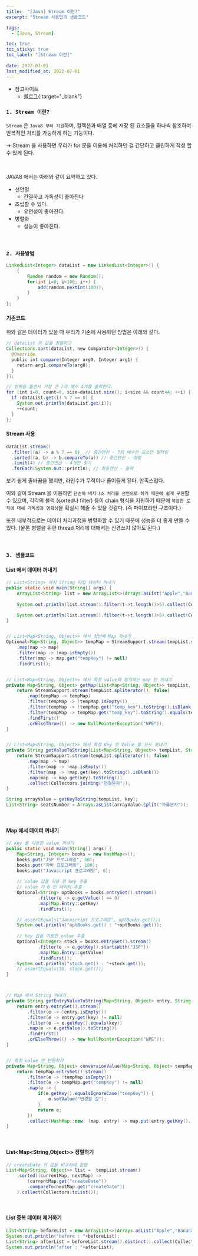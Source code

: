 ```yaml
---
title:  "[Java] Stream 이란?"
excerpt: "Stream 사용법과 샘플코드"

tags:
  - [Java, Stream]

toc: true
toc_sticky: true
toc_label: "[Stream 이란]"
 
date: 2022-07-01
last_modified_at: 2022-07-01
---
```


- 참고사이트
  - [블로그](https://doohyun.tistory.com/21){:target="_blank"}


### ``1. Stream 이란?``

`Stream` 은 `Java8 부터 지원`하며, 컬렉션과 배열 등에 저장 된 요소들을 하나씩 참조하며 반복적인 처리를 가능하게 하는 기능이다.

-> Stream 을 사용하면 우리가 for 문을 이용해 처리하던 걸 간단하고 클린하게 작성 할 수 있게 된다.

<br>

JAVA8 에서는 아래와 같이 요악하고 있다.

- 선언형
  - 간결하고 가독성이 좋아진다
- 조립할 수 있다.
  - 유연성이 좋아진다.
- 병렬화
  - 성능이 좋아진다.

<br>


### ``2. 사용방법``


```java
LinkedList<Integer> dataList = new LinkedList<Integer>() {
	{
		Random random = new Random();
		for(int i=0; i<100; i++) {
			add(random.nextInt(100));
		}
	}
};
```


#### 기존코드
위와 같은 데이터가 있을 때 우리가 기존에 사용하던 방법은 아래와 같다.


```java
// dataList 의 값을 정렬하고
Collections.sort(dataList, new Comparator<Integer>() {
  @Override    
  public int compare(Integer arg0, Integer arg1) {
    return arg1.compareTo(arg0);    
  }
}); 

// 반복을 돌면서 가장 큰 7의 배수 4개를 출력한다.
for (int i=0, count=0, size=dataList.size(); i<size && count<4; ++i) {
  if (dataList.get(i) % 7 == 0) {
    System.out.println(dataList.get(i));        
    ++count;
  }
};
```


#### Stream 사용


```java
dataList.stream()
  .filter((a) -> a % 7 == 0)  // 중간연산 - 7의 배수인 요소만 필터링 
  .sorted((a, b) -> b.compareTo(a)) // 중간연산 - 정렬
  .limit(4) // 중간연산 - 4개만 찾기
  .forEach(System.out::println); // 최종연산 - 출력
```

보기 쉽게 줄바꿈을 했지만, 라인수가 무척이나 줄어들게 된다. 만족스럽다.

이와 같이 Stream 을 이용하면 `단순히 비지니스 처리를 선언으로 하기 때문에 쉽게 구현`할 수 있으며, 각각의 블럭 (sorted나 filter) 등이 chain 형식을 지원하기 때문에 `복잡한 로직에 대해 가독성과 명확성`을 확실시 해줄 수 있을 것같다. (즉 파이프라인 구조이다.)

또한 내부적으로는 데이터 처리과정을 병렬화할 수 있기 때문에 성능을 더 좋게 만들 수 있다. (물론 병렬을 위한 thread 처리에 대해서는 신경쓰지 않아도 된다.)


<br>

### ``3. 샘플코드``

#### List 에서 데이터 꺼내기

```java
// List<String> 에서 String 타입 데이터 꺼내기
public static void main(String[] args) {
	ArrayList<String> list = new ArrayList<>(Arrays.asList("Apple","Banana","Melon","Grape","Strawberry"));
	
	System.out.println(list.stream().filter(t->t.length()>5).collect(Collectors.joining(" "))); //Banana Strawberry

	System.out.println(list.stream().filter(t->t.length()>5).collect(Collectors.toList())); //[Banana, Strawberry]
}


// List<Map<String, Object>> 에서 첫번째 Map 꺼내기
Optional<Map<String, Object>> tempMap = StreamSupport.stream(tempList.spliterator(), false)
	.map(map -> map)
	.filter(map -> !map.isEmpty())
	.filter(map -> map.get("tempKey") != null)
	.findFirst();


// List<Map<String, Object>> 에서 특정 value와 일치하는 map 만 꺼내기
private Map<String, Object> getMap(List<Map<String, Object>> tempList, String tempValue) {
	return StreamSupport.stream(tempList.spliterator(), false)
		.map(tempMap -> tempMap)
		.filter(tempMap -> !tempMap.isEmpty())
		.filter(tempMap -> !tempMap.get("temp_key").toString().isBlank())
		.filter(tempMap -> tempMap.get("temp_key").toString().equals(tempValue))
		.findFirst()
		.orElseThrow(() -> new NullPointerException("NPE"));
}	


// List<Map<String, Object>> 에서 특정 Key 의 Value 를 모두 꺼내기
private String getValueToString(List<Map<String, Object>> tempList, String key) {
	return StreamSupport.stream(tempList.spliterator(), false)
		.map(map -> map)
		.filter(map -> !map.isEmpty())
		.filter(map -> !map.get(key).toString().isBlank())
		.map(map -> map.get(key).toString())
		.collect(Collectors.joining("연결문자"));
}

String arrayValue = getKeyToString(tempList, key);
List<String> seatsNumber = Arrays.asList(arrayValue.split("자를문자"));
```
<br>



#### Map 에서 데이터 꺼내기

```java
// key 를 이용한 value 꺼내기
public static void main(String[] args) {
	Map<String, Integer> books = new HashMap<>();
	books.put("JSP 프로그래밍", 50);
	books.put("자바 프로그래밍", 100);
	books.put("Javascript 프로그래밍", 0);
	
	// value 값을 이용 한 key 추출
	// value 가 0 인 데이터 추출
	Optional<String> optBooks = books.entrySet().stream()
			.filter(e -> e.getValue() == 0)
			.map(Map.Entry::getKey)
			.findFirst();

	// assertEquals("Javascript 프로그래밍", optBooks.get());
	System.out.println("optBooks.get() : "+optBooks.get());
	
	// key 값을 이용한 value 추출
	Optional<Integer> stock = books.entrySet().stream()
			.filter(e -> e.getKey().startsWith("JSP"))
			.map(Map.Entry::getValue)
			.findFirst();
	System.out.println("stock.get() : "+stock.get());
	// assertEquals(50, stock.get());
}



// Map 에서 String 꺼내기
private String getEntryValueToString(Map<String, Object> entry, String key) {
	return entry.entrySet().stream()
		.filter(e -> !entry.isEmpty())
		.filter(e -> entry.get(key) != null)
		.filter(e -> e.getKey().equals(key))
		.map(e -> e.getValue().toString())
		.findFirst()
		.orElseThrow(() -> new NullPointerException("NPE"));
}


// 특정 value 만 변환하기
private Map<String, Object> conversionValue(Map<String, Object> tempMap) {
	return tempMap.entrySet().stream()
		.filter(e -> !tempMap.isEmpty())
		.filter(e -> tempMap.get("tempKey") != null)
		.map(e -> {
			if(e.getKey().equalsIgnoreCase("tempKey")) { 
				e.setValue("변경할 값");
			}
			return e;
		})
		.collect(HashMap::new, (map, entry) -> map.put(entry.getKey(), entry.getValue()), HashMap::putAll);
}
```
<br>


#### List<Map<String,Object>> 정렬하기

```java
// createDate 의 값을 비교하여 정렬 
List<Map<String, Object>> list =  tempList.stream()
	.sorted((currentMap, nextMap) -> 
		(currentMap.get("createDate"))
		.compareTo(nextMap.get("createDate"))
	).collect(Collectors.toList());
```
<br>

#### List 중복 데이터 제거하기

```java
List<String> beforeList = new ArrayList<>(Arrays.asList("Apple","Banana","Melon","Grape", "Apple", "Strawberry"));
System.out.println("before : "+beforeList);
List<String> afterList = beforeList.stream().distinct().collect(Collectors.toList());
System.out.println("after : "+afterList);
```
<br>

